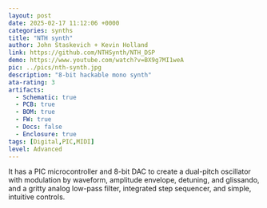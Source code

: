 ```yaml
---
layout: post
date: 2025-02-17 11:12:06 +0000
categories: synths
title: "NTH synth"
author: John Staskevich + Kevin Holland
link: https://github.com/NTHSynth/NTH_DSP
demo: https://www.youtube.com/watch?v=BX9g7MI1weA
pic: ../pics/nth-synth.jpg
description: "8-bit hackable mono synth"
ata-rating: 3
artifacts:
  - Schematic: true
  - PCB: true
  - BOM: true
  - FW: true
  - Docs: false
  - Enclosure: true
tags: [Digital,PIC,MIDI]
level: Advanced
---
```


It has a PIC microcontroller and 8-bit DAC to create a dual-pitch oscillator with modulation by waveform, amplitude envelope, detuning, and glissando, and a gritty analog low-pass filter, integrated step sequencer, and simple, intuitive controls.